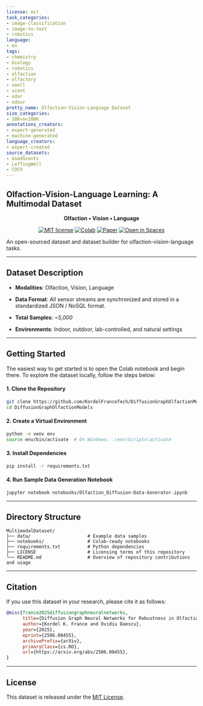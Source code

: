 ```yaml
---
license: mit
task_categories:
- image-classification
- image-to-text
- robotics
language:
- en
tags:
- chemistry
- biology
- robotics
- olfaction
- olfactory
- smell
- scent
- odor
- odour
pretty_name: Olfaction-Vision-Language Dataset
size_categories:
- 10K<n<100K
annotations_creators:
- expert-generated
- machine-generated
language_creators:
- expert-created
source_datasets:
- GoodScents
- LeffingWell
- COCO
---
```

Olfaction-Vision-Language Learning: A Multimodal Dataset
----

<div align="center">

**Olfaction • Vision • Language**


[![MIT license](https://img.shields.io/badge/License-MIT-blue.svg)](#license)
[![Colab](https://img.shields.io/badge/Run%20in-Colab-yellow?logo=google-colab)](https://colab.research.google.com/drive/1-VTEvfCZ3FC8PfxeynbLAWErYYkyNjfZ?usp=sharing)
[![Paper](https://img.shields.io/badge/Research-Paper-red)](https://arxiv.org/abs/2506.00455)
[![Open in Spaces](https://huggingface.co/datasets/huggingface/badges/resolve/main/open-in-hf-spaces-sm.svg)](https://huggingface.co/spaces)

</div>


An open-sourced dataset and dataset builder for olfaction-vision-language tasks.

---

## Dataset Description

- **Modalities**: Olfaction, Vision, Language

- **Data Format**:
  All sensor streams are synchronized and stored in a standardized JSON / NoSQL format.

- **Total Samples**: _~5,000_
- **Environments**: Indoor, outdoor, lab-controlled, and natural settings

---

## Getting Started

The easiest way to get started is to open the Colab notebook and begin there.
To explore the dataset locally, follow the steps below:

#### 1. Clone the Repository

```bash
git clone https://github.com/KordelFranceTech/DiffusionGraphOlfactionModels.git
cd DiffusionGraphOlfactionModels
````

#### 2. Create a Virtual Environment

```bash
python -m venv env
source env/bin/activate  # On Windows: .\env\Scripts\activate
```

#### 3. Install Dependencies

```bash
pip install -r requirements.txt
```

#### 4. Run Sample Data Generation Notebook

```bash
jupyter notebook notebooks/Olfaction_Diffusion-Data-Generator.ipynb
```

---

## Directory Structure

```text
MultimodalDataset/
├── data/                     # Example data samples
├── notebooks/                # Colab-ready notebooks
├── requirements.txt          # Python dependencies
├── LICENSE                   # Licensing terms of this repository
└── README.md                 # Overview of repository contributions and usage
```

---

## Citation

If you use this dataset in your research, please cite it as follows:

```bibtex
@misc{france2025diffusiongraphneuralnetworks,
      title={Diffusion Graph Neural Networks for Robustness in Olfaction Sensors and Datasets}, 
      author={Kordel K. France and Ovidiu Daescu},
      year={2025},
      eprint={2506.00455},
      archivePrefix={arXiv},
      primaryClass={cs.RO},
      url={https://arxiv.org/abs/2506.00455}, 
}
```

---


## License

This dataset is released under the [MIT License](https://opensource.org/license/mit).
